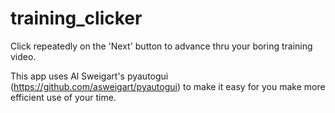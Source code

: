 # training_clicker

Click repeatedly on the 'Next' button to advance thru your boring training video.

This app uses Al Sweigart's pyautogui (https://github.com/asweigart/pyautogui) to
make it easy for you make more efficient use of your time.
